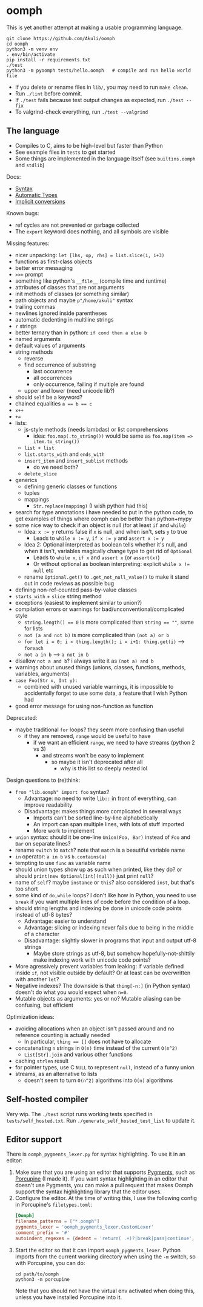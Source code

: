 # oomph
This is yet another attempt at making a usable programming language.

```shell
git clone https://github.com/Akuli/oomph
cd oomph
python3 -m venv env
. env/bin/activate
pip install -r requirements.txt
./test
python3 -m pyoomph tests/hello.oomph   # compile and run hello world file
```

- If you delete or rename files in `lib/`, you may need to run `make clean`.
- Run `./lint` before commit.
- If `./test` fails because test output changes as expected, run `./test --fix`
- To valgrind-check everything, run `./test --valgrind`


## The language

- Compiles to C, aims to be high-level but faster than Python
- See example files in `tests` to get started
- Some things are implemented in the language itself (see `builtins.oomph` and `stdlib`)

Docs:
- [Syntax](docs/syntax.md)
- [Automatic Types](docs/auto.md)
- [Implicit conversions](docs/implicit-conversions.md)

Known bugs:
- ref cycles are not prevented or garbage collected
- The `export` keyword does nothing, and all symbols are visible

Missing features:
- nicer unpacking: `let [lhs, op, rhs] = list.slice(i, i+3)`
- functions as first-class objects
- better error messaging
- `>>>` prompt
- something like python's `__file__` (compile time and runtime)
- attributes of classes that are not arguments
- init methods of classes (or something similar)
- path objects and maybe `p"/home/akuli"` syntax
- trailing commas
- newlines ignored inside parentheses
- automatic dedenting in multiline strings
- `r` strings
- better ternary than in python: `if cond then a else b`
- named arguments
- default values of arguments
- string methods
    - reverse
    - find occurrence of substring
        - last occurrence
        - all occurrences
        - only occurrence, failing if multiple are found
    - upper and lower (need unicode lib?)
- should `self` be a keyword?
- chained equalities `a == b == c`
- `x++`
- `+=`
- lists:
    - js-style methods (needs lambdas) or list comprehensions
        - idea: `foo.map(.to_string())` would be same as `foo.map(item => item.to_string())`
    - `list + list`
    - `list.starts_with` and `ends_with`
    - `insert_item` and `insert_sublist` methods
        - do we need both?
    - `delete_slice`
- generics
    - defining generic classes or functions
    - tuples
    - mappings
        - `Str.replace(mapping)` (I wish python had this)
- search for type annotations i have needed to put in the python code, to
  get examples of things where oomph can be better than python+mypy
- some nice way to check if an object is null (for at least `if` and `while`)
    - Idea: `x := y` returns false if `x` is null, and when isn't, sets `y` to true
        - Leads to `while x := y`, `if x := y` and `assert x := y`
    - Idea 2: Optional interpreted as boolean tells whether it's null, and
      when it isn't, variables magically change type to get rid of `Optional`
        - Leads to `while x`, `if x` and `assert x` (or `assert(x)`)
        - Or without optional as boolean interpreting: explicit `while x != null` etc
    - rename `Optional.get()` to `.get_not_null_value()` to make it stand out
      in code reviews as possible bug
- defining non-ref-counted pass-by-value classes
- `starts_with` + `slice` string method
- exceptions (easiest to implement similar to union?)
- compilation errors or warnings for bad/unconventional/complicated style
    - `string.length() == 0` is more complicated than `string == ""`, same for lists
    - `not (a and not b)` is more complicated than `(not a) or b`
    - `for let i = 0; i < thing.length(); i = i+1: thing.get(i)` --> `foreach`
    - `not a in b` --> `a not in b`
- disallow `not a and b`? i always write it as `(not a) and b`
- warnings about unused things (unions, classes, functions, methods, variables, arguments)
- `case Foo(Str x, Int y):`
    - combined with unused variable warnings, it is impossible to accidentally forget
        to use some data, a feature that I wish Python had
- good error message for using non-function as function

Deprecated:
- maybe traditional `for` loops? they seem more confusing than useful
    - if they are removed, `range` would be useful to have
        - if we want an efficient `range`, we need to have streams (python 2 vs 3)
            - and streams won't be easy to implement
                - so maybe it isn't deprecated after all
                    - why is this list so deeply nested lol

Design questions to (re)think:
- `from "lib.oomph" import foo` syntax?
    - Advantage: no need to write `lib::` in front of everything, can improve readability
    - Disadvantage: makes things more complicated in several ways
        - Imports can't be sorted line-by-line alphabetically
        - An import can span multiple lines, with lots of stuff imported
        - More work to implement
- `union` syntax: should it be one-line `Union(Foo, Bar)`
    instead of `Foo` and `Bar` on separate lines?
- rename `switch` to `match`? note that `match` is a beautiful variable name
- `in` operator: `a in b` vs `b.contains(a)`
- tempting to use `func` as variable name
- should union types show up as such when printed, like they do? or should
    `print(new Optional[int](null))` just print `null`?
- name of `self`? maybe `instance` or `this`? also considered `inst`, but that's too short
- some kind of `do,while` loops? I don't like how in Python, you need to use `break` if
    you want multiple lines of code before the condition of a loop.
- should string lengths and indexing be done in unicode code points instead of
  utf-8 bytes?
    - Advantage: easier to understand
    - Advantage: slicing or indexing never fails due to being in the middle of a
      character
    - Disadvantage: slightly slower in programs that input and output utf-8 strings
        - Maybe store strings as utf-8, but somehow hopefully-not-shittily make
          indexing work with unicode code points?
- More agressively prevent variables from leaking: if variable defined inside
  `if`, not visible outside by default? Or at least can be overwritten with
  another `let`?
- Negative indexes? The downside is that `thing[-n:]` (in Python syntax) doesn't do
  what you would expect when `n=0`.
- Mutable objects as arguments: yes or no? Mutable aliasing can be confusing, but efficient

Optimization ideas:
- avoiding allocations when an object isn't passed around and no reference
  counting is actually needed
    - In particular, `thing == []` does not have to allocate
- concatenating `n` strings in `O(n)` time instead of the current `O(n^2)`
    - `List[Str].join` and various other functions
- caching `strlen` result
- for pointer types, use C `NULL` to represent `null`, instead of a funny union
- streams, as an alternative to lists
    - doesn't seem to turn `O(n^2)` algorithms into `O(n)` algorithms


## Self-hosted compiler

Very wip. The `./test` script runs working tests specified in `tests/self_hosted.txt`.
Run `./generate_self_hosted_test_list` to update it.


## Editor support

There is `oomph_pygments_lexer.py` for syntax highlighting.
To use it in an editor:
1. Make sure that you are using an editor that supports [Pygments](https://pygments.org/),
    such as [Porcupine](https://github.com/Akuli/porcupine) (I made it).
    If you want syntax highlighting in an editor that doesn't use Pygments,
    you can make a pull request that makes Oomph support
    the syntax highlighting library that the editor uses.
2. Configure the editor. At the time of writing this, I use the following config in Porcupine's `filetypes.toml`:
    ```toml
    [Oomph]
    filename_patterns = ["*.oomph"]
    pygments_lexer = 'oomph_pygments_lexer.CustomLexer'
    comment_prefix = '#'
    autoindent_regexes = {dedent = 'return( .+)?|break|pass|continue', indent = '.*:'}
    ```
3. Start the editor so that it can import `oomph_pygments_lexer`.
    Python imports from the current working directory when using the `-m` switch,
    so with Porcupine, you can do:
    ```
    cd path/to/oomph
    python3 -m porcupine
    ```
    Note that you should not have the virtual env activated when doing this,
    unless you have installed Porcupine into it.
